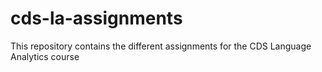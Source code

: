 # cds-la-assignments
This repository contains the different assignments for the CDS Language Analytics course
